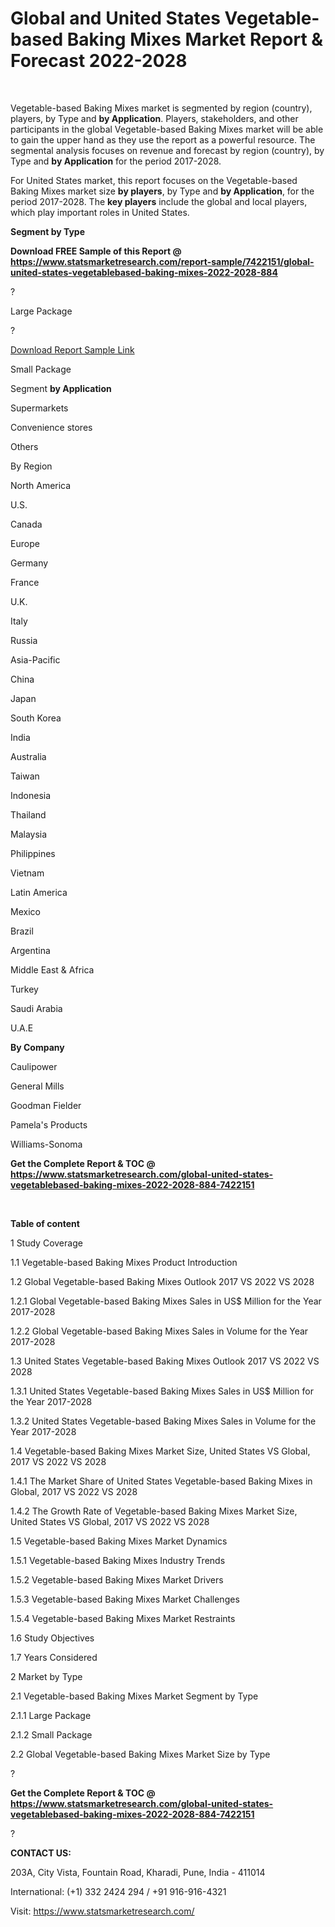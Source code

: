 <h1>Global and United States Vegetable-based Baking Mixes Market Report & Forecast 2022-2028</h1><br/><p>Vegetable-based Baking Mixes market is segmented by region (country), players, by Type and <strong>by Application</strong>. Players, stakeholders, and other participants in the global Vegetable-based Baking Mixes market will be able to gain the upper hand as they use the report as a powerful resource. The segmental analysis focuses on revenue and forecast by region (country), by Type and <strong>by Application</strong> for the period 2017-2028.</p>
 
 
 
 <p>For United States market, this report focuses on the Vegetable-based Baking Mixes market size <strong>by players</strong>, by Type and <strong>by Application</strong>, for the period 2017-2028. The <strong>key players</strong> include the global and local players, which play important roles in United States.</p>
 
 
 
 <p><strong>Segment by Type</strong></p>
 
 
 
 <div><b>Download FREE Sample of this Report @ <a href="https://www.statsmarketresearch.com/download-free-sample/7422151/global-united-states-vegetablebased-baking-mixes-2022-2028-884">https://www.statsmarketresearch.com/report-sample/7422151/global-united-states-vegetablebased-baking-mixes-2022-2028-884</a></b></div>
 
 
 
 <p>? </p>
 
 
 
 <p>Large Package</p>
 
 
 
 <p>? </p>
 
 
 
 <p><a href="https://www.statsmarketresearch.com/download-free-sample/7422151/global-united-states-vegetablebased-baking-mixes-2022-2028-884">Download Report Sample Link</a></p>
 
 
 
 <p>Small Package</p>
 
 
 
 <p>Segment <strong>by Application</strong></p>
 
 
 
 <p>Supermarkets</p>
 
 
 
 <p>Convenience stores</p>
 
 
 
 <p>Others</p>
 
 
 
 <p>By Region</p>
 
 
 
 <p>North America</p>
 
 
 
 <p>U.S.</p>
 
 
 
 <p>Canada</p>
 
 
 
 <p>Europe</p>
 
 
 
 <p>Germany</p>
 
 
 
 <p>France</p>
 
 
 
 <p>U.K.</p>
 
 
 
 <p>Italy</p>
 
 
 
 <p>Russia</p>
 
 
 
 <p>Asia-Pacific</p>
 
 
 
 <p>China</p>
 
 
 
 <p>Japan</p>
 
 
 
 <p>South Korea</p>
 
 
 
 <p>India</p>
 
 
 
 <p>Australia</p>
 
 
 
 <p>Taiwan</p>
 
 
 
 <p>Indonesia</p>
 
 
 
 <p>Thailand</p>
 
 
 
 <p>Malaysia</p>
 
 
 
 <p>Philippines</p>
 
 
 
 <p>Vietnam</p>
 
 
 
 <p>Latin America</p>
 
 
 
 <p>Mexico</p>
 
 
 
 <p>Brazil</p>
 
 
 
 <p>Argentina</p>
 
 
 
 <p>Middle East & Africa</p>
 
 
 
 <p>Turkey</p>
 
 
 
 <p>Saudi Arabia</p>
 
 
 
 <p>U.A.E</p>
 
 
 
 <p><strong>By Company</strong></p>
 
 
 
 <p>Caulipower</p>
 
 
 
 <p>General Mills</p>
 
 
 
 <p>Goodman Fielder</p>
 
 
 
 <p>Pamela&#39;s Products</p>
 
 
 
 <p>Williams-Sonoma</p>
 
 
 
 <div><b>Get the Complete Report & TOC @ <a href="https://www.statsmarketresearch.com/global-united-states-vegetablebased-baking-mixes-2022-2028-884-7422151">https://www.statsmarketresearch.com/global-united-states-vegetablebased-baking-mixes-2022-2028-884-7422151</a></b></div>
 
 
 
 <p><br />
 
 <b>Table of content</b></p>
 
 
 
 <p>1 Study Coverage<br />
 
 1.1 Vegetable-based Baking Mixes Product Introduction<br />
 
 1.2 Global Vegetable-based Baking Mixes Outlook 2017 VS 2022 VS 2028<br />
 
 1.2.1 Global Vegetable-based Baking Mixes Sales in US$ Million for the Year 2017-2028<br />
 
 1.2.2 Global Vegetable-based Baking Mixes Sales in Volume for the Year 2017-2028<br />
 
 1.3 United States Vegetable-based Baking Mixes Outlook 2017 VS 2022 VS 2028<br />
 
 1.3.1 United States Vegetable-based Baking Mixes Sales in US$ Million for the Year 2017-2028<br />
 
 1.3.2 United States Vegetable-based Baking Mixes Sales in Volume for the Year 2017-2028<br />
 
 1.4 Vegetable-based Baking Mixes Market Size, United States VS Global, 2017 VS 2022 VS 2028<br />
 
 1.4.1 The Market Share of United States Vegetable-based Baking Mixes in Global, 2017 VS 2022 VS 2028<br />
 
 1.4.2 The Growth Rate of Vegetable-based Baking Mixes Market Size, United States VS Global, 2017 VS 2022 VS 2028<br />
 
 1.5 Vegetable-based Baking Mixes Market Dynamics<br />
 
 1.5.1 Vegetable-based Baking Mixes Industry Trends<br />
 
 1.5.2 Vegetable-based Baking Mixes Market Drivers<br />
 
 1.5.3 Vegetable-based Baking Mixes Market Challenges<br />
 
 1.5.4 Vegetable-based Baking Mixes Market Restraints<br />
 
 1.6 Study Objectives<br />
 
 1.7 Years Considered<br />
 
 2 Market by Type<br />
 
 2.1 Vegetable-based Baking Mixes Market Segment by Type<br />
 
 2.1.1 Large Package<br />
 
 2.1.2 Small Package<br />
 
 2.2 Global Vegetable-based Baking Mixes Market Size by Type<br />
 
 ? </p>
 
 
 
 <div><b>Get the Complete Report & TOC @ <a href="https://www.statsmarketresearch.com/global-united-states-vegetablebased-baking-mixes-2022-2028-884-7422151">https://www.statsmarketresearch.com/global-united-states-vegetablebased-baking-mixes-2022-2028-884-7422151</a></b></div>
 
 
 
 <p>? </p>
 
 
 
 <p><b>CONTACT US:</b><br />
 
 203A, City Vista, Fountain Road, Kharadi, Pune, India - 411014<br />
 
 International: (+1) 332 2424 294 / +91 916-916-4321<br />
 
 Visit: <a href="https://www.statsmarketresearch.com/">https://www.statsmarketresearch.com/</a></p>